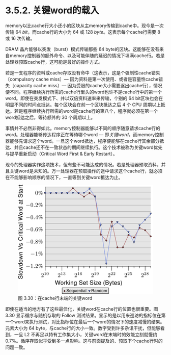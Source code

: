 # 3.5.2. 关键word的载入

memory以比cache行大小还小的区块从主memory传输到cache中。现今是一次传输 64 *bit*，而cache行的大小为 64 或 128 *byte*。这表示每个cache行需要 8 或 16 次传输。

DRAM 晶片能够以突发（burst）模式传输那些 64 byte的区块。这能够在没有来自memory控制器的额外命令、以及可能伴随的延迟的情况下填满cache行。若是处理器预取cache行，这可能是最好的操作方式。

若是一支程序的资料或cache存取没有命中（这表示，这是个强制性cache错失〔compulsory cache miss〕–– 因为资料是第一次使用、或者是容量性cache错失〔capacity cache miss〕–– 因为受限的cache大小需要逐出cache行），情况便不同。程序继续执行所需的cache行里头的word也许不是cache行中的第一个word。即使在突发模式下、并以双倍资料速率来传输，个别的 64 bit区块也会在明显不同的时间点抵达。每个区块会在前一个区块抵达之后 4 个 CPU 周期以上抵达。若是程序继续执行所需的word是cache行的第八个，程序就必须在第一个word抵达之后，等待额外的 30 个周期以上。

事情并不必然非得如此。memory控制器能够以不同的顺序随意请求cache行的word。处理器能够传达程序正在等待哪个word –– 即*关键word*，而memory控制器能够先请求这个word。一旦这个word抵达，程序便能够在cache行其余部分抵达、并且cache还不在一致状态的期间继续执行。这个技术被称为关键word优先与提早重新启动（Critical Word First & Early Restart）。

现今的处理器实作这项技术，但有些不可能达成的情况。若是处理器预取资料，并且关键word是未知的。万一处理器在预取操作的途中请求这个cache行，就必须在不能够影响顺序的情况下，一直等到关键word抵达为止。

<figure>
  <img src="../../assets/figure-3.30.png" alt="图 3.30：在cache行末端的关键word">
  <figcaption>图 3.30：在cache行末端的关键word</figcaption>
</figure>

即使在适当的地方有了这些最佳化，关键word在cache行的位置也很重要。图 3.30 显示循序与随机存取的 Follow 测试结果。显示的是以用来巡访的指标位在第一个word来执行测试，对比指标位在最后一个word的情况下的速度减慢的结果。元素大小为 64 byte，与cache行的大小一致。数字受到许多杂讯干扰，但能够看到，一旦 L2 不再足以持有工作集大小，关键word在末端时的效能立刻就慢约 0.7%。循序存取似乎受到多一点影响。这与前面提及的、预取下个cache行时的问题一致。

